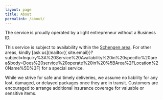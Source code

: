 ```yaml
---
layout: page
title: About
permalink: /about/
---
```


The service is proudly operated by a light entrepreneur without a Business ID.

This service is subject to availability within the [Schengen area](https://home-affairs.ec.europa.eu/policies/schengen/schengen-area_en). For other areas, kindly [ask us](mailto:{{ site.email}}?subject=Inquiry%3A%20Service%20Availability%20in%20specific%20area&body=Does%20service%20operate%20in%20%5BArea%2FLocation%20Name%5D%3F) for a special service.

While we strive for safe and timely deliveries, we assume no liability for any lost, damaged, or delayed packages once they are in transit. Customers are encouraged to arrange additional insurance coverage for valuable or sensitive items.
